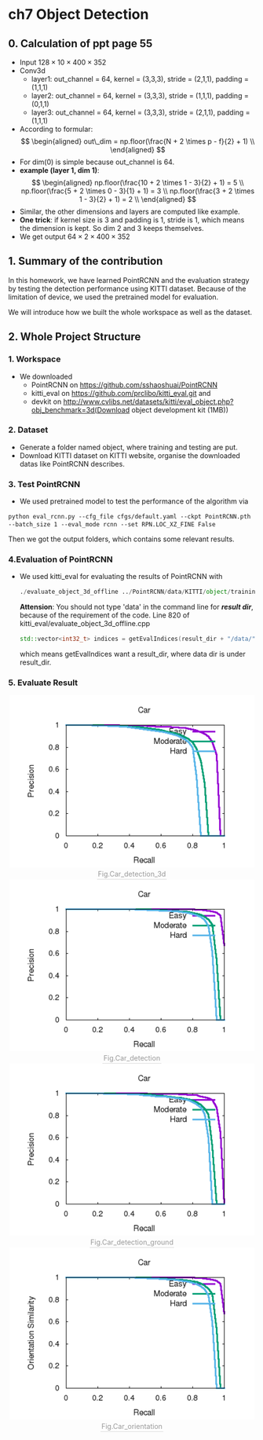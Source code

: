 # ch7 Object Detection
## 0. Calculation of ppt page 55
* Input $128 \times 10 \times 400 \times 352$
* Conv3d
  * layer1: out_channel = 64, kernel = (3,3,3), stride = (2,1,1), padding = (1,1,1)
  * layer2: out_channel = 64, kernel = (3,3,3), stride = (1,1,1), padding = (0,1,1)
  * layer3: out_channel = 64, kernel = (3,3,3), stride = (2,1,1), padding = (1,1,1)
* According to formular: <br>
    $$
    \begin{aligned}
    out\_dim = np.floor(\frac{N + 2 \times p - f}{2} + 1) \\
    \end{aligned}
    $$
* For dim(0) is simple because out_channel is 64. 
* **example (layer 1, dim 1)**:
    $$
    \begin{aligned}
    np.floor(\frac{10 + 2 \times 1 - 3}{2} + 1) = 5 \\
    np.floor(\frac{5 + 2 \times 0 - 3}{1} + 1) = 3 \\
    np.floor(\frac{3 + 2 \times 1 - 3}{2} + 1) = 2 \\
    \end{aligned}
    $$
* Similar, the other dimensions and layers are computed like example.
* **One trick**: if kernel size is 3 and padding is 1, stride is 1, which means the dimension is kept. So dim 2 and 3 keeps themselves.
* We get output $64 \times 2 \times 400 \times 352$
    
## 1. Summary of the contribution
 In this homework, we have learned PointRCNN and the evaluation strategy by testing the detection performance using KITTI dataset. Because of the limitation of device, we used the pretrained model for evaluation. 

 We will introduce how we built the whole workspace as well as the dataset. 

 ## 2. Whole Project Structure
 ### 1. Workspace
 * We downloaded 
   * PointRCNN on https://github.com/sshaoshuai/PointRCNN
   *  kitti_eval on https://github.com/prclibo/kitti_eval.git and 
   *  devkit on http://www.cvlibs.net/datasets/kitti/eval_object.php?obj_benchmark=3d(Download object development kit (1MB))

### 2. Dataset
* Generate a folder named object, where training and testing are put. 
* Download KITTI dataset on KITTI website, organise the downloaded datas like PointRCNN describes.
  
### 3. Test PointRCNN
* We used pretrained model to test the performance of the algorithm via 
 ~~~ pytho
 python eval_rcnn.py --cfg_file cfgs/default.yaml --ckpt PointRCNN.pth --batch_size 1 --eval_mode rcnn --set RPN.LOC_XZ_FINE False
 ~~~
Then we got the output folders, which contains some relevant results.

### 4.Evaluation of PointRCNN
* We used kitti_eval for evaluating the results of PointRCNN with 
  ~~~ python 
  ./evaluate_object_3d_offline ../PointRCNN/data/KITTI/object/training/label_2 ../PointRCNN/output/rcnn/default/eval/epoch_no_number/val/final_result 
  ~~~

  **Attension**: You should not type 'data' in the command line for ***result dir***, because of the requirement of the code.
  Line 820 of kitti_eval/evaluate_object_3d_offline.cpp
  ~~~ c++
  std::vector<int32_t> indices = getEvalIndices(result_dir + "/data/");
  ~~~
  which means getEvalIndices want a result_dir, where data dir is under result_dir.

### 5. Evaluate Result

<center>
    <img src="./output/../PointRCNN/output/rcnn/default/eval/epoch_no_number/val/final_result/plot/car_detection_3d.png" width="500"/>
    <br>
    <div style="color:orange; border-bottom: 1px solid #d9d9d9;
    display: inline-block;
    color: #999;
    padding: 2px;">Fig.Car_detection_3d</div>
</center>

<center>
    <img src="./output/../PointRCNN/output/rcnn/default/eval/epoch_no_number/val/final_result/plot/car_detection.png" width="500"/>
    <br>
    <div style="color:orange; border-bottom: 1px solid #d9d9d9;
    display: inline-block;
    color: #999;
    padding: 2px;">Fig.Car_detection</div>
</center>

<center>
    <img src="./output/../PointRCNN/output/rcnn/default/eval/epoch_no_number/val/final_result/plot/car_detection_ground.png" width="500"/>
    <br>
    <div style="color:orange; border-bottom: 1px solid #d9d9d9;
    display: inline-block;
    color: #999;
    padding: 2px;">Fig.Car_detection_ground</div>
</center>

<center>
    <img src="./output/../PointRCNN/output/rcnn/default/eval/epoch_no_number/val/final_result/plot/car_orientation.png" width="500"/>
    <br>
    <div style="color:orange; border-bottom: 1px solid #d9d9d9;
    display: inline-block;
    color: #999;
    padding: 2px;">Fig.Car_orientation</div>
</center>
